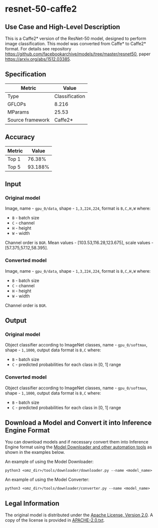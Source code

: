 # resnet-50-caffe2

## Use Case and High-Level Description

This is a Caffe2\* version of the ResNet-50 model, designed to perform image classification.
This model was converted from Caffe\* to Caffe2\* format.
For details see repository <https://github.com/facebookarchive/models/tree/master/resnet50>,
paper <https://arxiv.org/abs/1512.03385>.

## Specification

| Metric            | Value         |
|-------------------|---------------|
| Type              | Classification|
| GFLOPs            | 8.216         |
| MParams           | 25.53         |
| Source framework  | Caffe2\*      |

## Accuracy

| Metric | Value |
| ------ | ----- |
| Top 1  | 76.38% |
| Top 5  | 93.188%|

## Input

### Original model

Image, name - `gpu_0/data`,  shape - `1,3,224,224`, format is `B,C,H,W` where:

- `B` - batch size
- `C` - channel
- `H` - height
- `W` - width

Channel order is `BGR`.
Mean values - [103.53,116.28,123.675], scale values - [57.375,57.12,58.395].

### Converted model

Image, name - `gpu_0/data`,  shape - `1,3,224,224`, format is `B,C,H,W` where:

- `B` - batch size
- `C` - channel
- `H` - height
- `W` - width

Channel order is `BGR`.

## Output

### Original model

Object classifier according to ImageNet classes, name - `gpu_0/softmax`,  shape - `1,1000`, output data format is `B,C` where:

- `B` - batch size
- `C` - predicted probabilities for each class in  [0, 1] range

### Converted model

Object classifier according to ImageNet classes, name - `gpu_0/softmax`,  shape - `1,1000`, output data format is `B,C` where:

- `B` - batch size
- `C` - predicted probabilities for each class in  [0, 1] range

## Download a Model and Convert it into Inference Engine Format

You can download models and if necessary convert them into Inference Engine format using the [Model Downloader and other automation tools](../../../tools/downloader/README.md) as shown in the examples below.

An example of using the Model Downloader:
```
python3 <omz_dir>/tools/downloader/downloader.py --name <model_name>
```

An example of using the Model Converter:
```
python3 <omz_dir>/tools/downloader/converter.py --name <model_name>
```

## Legal Information

The original model is distributed under the
[Apache License, Version 2.0](https://raw.githubusercontent.com/facebookarchive/models/master/LICENSE).
A copy of the license is provided in [APACHE-2.0.txt](../licenses/APACHE-2.0.txt).
